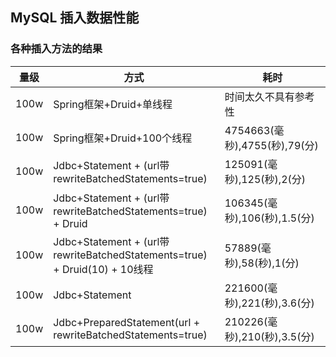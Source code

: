 ## MySQL 插入数据性能

### 各种插入方法的结果

|量级     | 方式  | 耗时  |
|  ----  | ----  | ----  |
| 100w  | Spring框架+Druid+单线程 | 时间太久不具有参考性 |
| 100w  | Spring框架+Druid+100个线程| 4754663(毫秒),4755(秒),79(分) |
| 100w  | Jdbc+Statement + (url带rewriteBatchedStatements=true) | 125091(毫秒),125(秒),2(分) |
| 100w  | Jdbc+Statement + (url带rewriteBatchedStatements=true) + Druid | 106345(毫秒),106(秒),1.5(分) |
| 100w  | Jdbc+Statement + (url带rewriteBatchedStatements=true) + Druid(10) + 10线程 | 57889(毫秒),58(秒),1(分) |
| 100w  | Jdbc+Statement| 221600(毫秒),221(秒),3.6(分) |
| 100w  | Jdbc+PreparedStatement(url + rewriteBatchedStatements=true)| 210226(毫秒),210(秒),3.5(分) |
